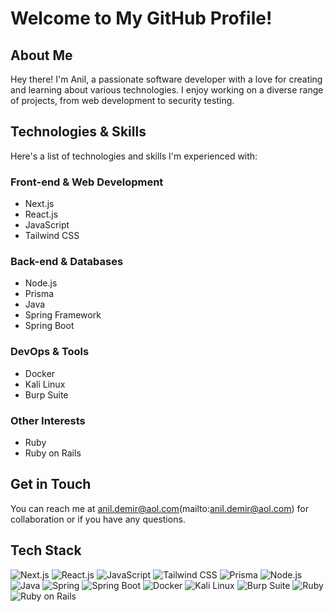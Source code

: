# Welcome to My GitHub Profile!

## About Me

Hey there! I'm Anil, a passionate software developer with a love for creating and learning about various technologies. I enjoy working on a diverse range of projects, from web development to security testing.

## Technologies & Skills

Here's a list of technologies and skills I'm experienced with:

### Front-end & Web Development
- Next.js
- React.js
- JavaScript
- Tailwind CSS

### Back-end & Databases
- Node.js
- Prisma
- Java
- Spring Framework
- Spring Boot

### DevOps & Tools
- Docker
- Kali Linux
- Burp Suite

### Other Interests
- Ruby
- Ruby on Rails

## Get in Touch

You can reach me at anil.demir@aol.com(mailto:anil.demir@aol.com) for collaboration or if you have any questions.

## Tech Stack

![Next.js](https://img.shields.io/badge/-Next.js-black?logo=next.js&style=flat)
![React.js](https://img.shields.io/badge/-React.js-blue?logo=react&style=flat)
![JavaScript](https://img.shields.io/badge/-JavaScript-yellow?logo=javascript&style=flat)
![Tailwind CSS](https://img.shields.io/badge/-Tailwind%20CSS-blueviolet?logo=tailwind-css&style=flat)
![Prisma](https://img.shields.io/badge/-Prisma-green?logo=prisma&style=flat)
![Node.js](https://img.shields.io/badge/-Node.js-green?logo=node.js&style=flat)
![Java](https://img.shields.io/badge/-Java-orange?logo=java&style=flat)
![Spring](https://img.shields.io/badge/-Spring-brightgreen?logo=spring&style=flat)
![Spring Boot](https://img.shields.io/badge/-Spring%20Boot-brightgreen?logo=spring-boot&style=flat)
![Docker](https://img.shields.io/badge/-Docker-blue?logo=docker&style=flat)
![Kali Linux](https://img.shields.io/badge/-Kali%20Linux-black?logo=kalilinux&style=flat)
![Burp Suite](https://img.shields.io/badge/-Burp%20Suite-red?style=flat)
![Ruby](https://img.shields.io/badge/-Ruby-red?logo=ruby&style=flat)
![Ruby on Rails](https://img.shields.io/badge/-Ruby%20on%20Rails-red?logo=ruby-on-rails&style=flat)

